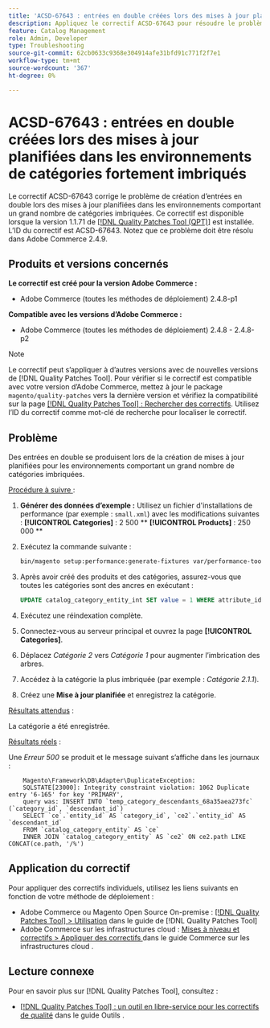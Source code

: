 ```yaml
---
title: 'ACSD-67643 : entrées en double créées lors des mises à jour planifiées dans les environnements de catégories fortement imbriqués'
description: Appliquez le correctif ACSD-67643 pour résoudre le problème d’Adobe Commerce en raison duquel des entrées en double sont créées lors des mises à jour planifiées dans des environnements comportant un grand nombre de catégories imbriquées.
feature: Catalog Management
role: Admin, Developer
type: Troubleshooting
source-git-commit: 62cb0633c9368e304914afe31bfd91c771f2f7e1
workflow-type: tm+mt
source-wordcount: '367'
ht-degree: 0%

---
```



# ACSD-67643 : entrées en double créées lors des mises à jour planifiées dans les environnements de catégories fortement imbriqués

Le correctif ACSD-67643 corrige le problème de création d’entrées en double lors des mises à jour planifiées dans les environnements comportant un grand nombre de catégories imbriquées. Ce correctif est disponible lorsque la version 1.1.71 de [[!DNL Quality Patches Tool (QPT)]](/help/tools/quality-patches-tool/quality-patches-tool-to-self-serve-quality-patches.md) est installée. L’ID du correctif est ACSD-67643. Notez que ce problème doit être résolu dans Adobe Commerce 2.4.9.

## Produits et versions concernés

**Le correctif est créé pour la version Adobe Commerce :**

* Adobe Commerce (toutes les méthodes de déploiement) 2.4.8-p1

**Compatible avec les versions d’Adobe Commerce :**

* Adobe Commerce (toutes les méthodes de déploiement) 2.4.8 - 2.4.8-p2

>[!NOTE]
>
>Le correctif peut s’appliquer à d’autres versions avec de nouvelles versions de [!DNL Quality Patches Tool]. Pour vérifier si le correctif est compatible avec votre version d’Adobe Commerce, mettez à jour le package `magento/quality-patches` vers la dernière version et vérifiez la compatibilité sur la page [[!DNL Quality Patches Tool] : Rechercher des correctifs](https://experienceleague.adobe.com/tools/commerce-quality-patches/index.html?lang=fr). Utilisez l’ID du correctif comme mot-clé de recherche pour localiser le correctif.

## Problème

Des entrées en double se produisent lors de la création de mises à jour planifiées pour les environnements comportant un grand nombre de catégories imbriquées.

<u>Procédure à suivre </u> :

1. **Générer des données d’exemple :**
Utilisez un fichier d&#39;installations de performance (par exemple : `small.xml`) avec les modifications suivantes :
   **[!UICONTROL Categories]** : 2 500 **
   **[!UICONTROL Products]** : 250 000 **

1. Exécutez la commande suivante :

   ```bash
   bin/magento setup:performance:generate-fixtures var/performance-toolkit/profiles/ce/small.xml
   ```

1. Après avoir créé des produits et des catégories, assurez-vous que toutes les catégories sont des ancres en exécutant :

   ```sql
   UPDATE catalog_category_entity_int SET value = 1 WHERE attribute_id = (SELECT attribute_id FROM eav_attribute WHERE attribute_code = 'is_anchor');
   ```

1. Exécutez une réindexation complète.
1. Connectez-vous au serveur principal et ouvrez la page **[!UICONTROL Categories]**.
1. Déplacez *Catégorie 2* vers *Catégorie 1* pour augmenter l’imbrication des arbres.
1. Accédez à la catégorie la plus imbriquée (par exemple : *Catégorie 2.1.1*).
1. Créez une **Mise à jour planifiée** et enregistrez la catégorie.

<u>Résultats attendus</u> :

La catégorie a été enregistrée.

<u>Résultats réels</u> :

Une *Erreur 500* se produit et le message suivant s’affiche dans les journaux :

```
    Magento\Framework\DB\Adapter\DuplicateException:
    SQLSTATE[23000]: Integrity constraint violation: 1062 Duplicate entry '6-165' for key 'PRIMARY', 
    query was: INSERT INTO `temp_category_descendants_68a35aea273fc` (`category_id`, `descendant_id`)
    SELECT `ce`.`entity_id` AS `category_id`, `ce2`.`entity_id` AS `descendant_id`
    FROM `catalog_category_entity` AS `ce`
    INNER JOIN `catalog_category_entity` AS `ce2` ON ce2.path LIKE CONCAT(ce.path, '/%')
```

## Application du correctif

Pour appliquer des correctifs individuels, utilisez les liens suivants en fonction de votre méthode de déploiement :

* Adobe Commerce ou Magento Open Source On-premise : [[!DNL Quality Patches Tool] > Utilisation](/help/tools/quality-patches-tool/usage.md) dans le guide de [!DNL Quality Patches Tool]
* Adobe Commerce sur les infrastructures cloud : [ Mises à niveau et correctifs > Appliquer des correctifs ](https://experienceleague.adobe.com/docs/commerce-cloud-service/user-guide/develop/upgrade/apply-patches.html?lang=fr) dans le guide Commerce sur les infrastructures cloud .

## Lecture connexe

Pour en savoir plus sur [!DNL Quality Patches Tool], consultez :

* [[!DNL Quality Patches Tool] : un outil en libre-service pour les correctifs de qualité](/help/tools/quality-patches-tool/quality-patches-tool-to-self-serve-quality-patches.md) dans le guide Outils .
